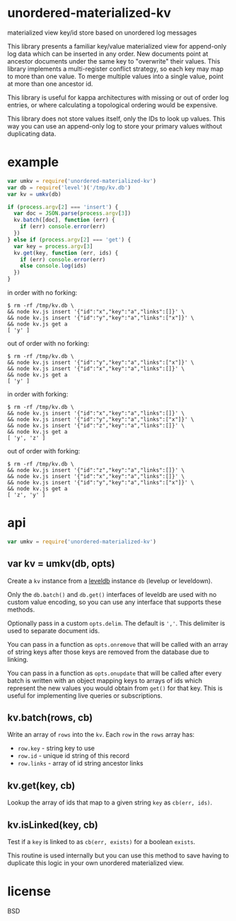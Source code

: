 # unordered-materialized-kv

materialized view key/id store based on unordered log messages

This library presents a familiar key/value materialized view for append-only log
data which can be inserted in any order. New documents point at ancestor
documents under the same key to "overwrite" their values. This library
implements a multi-register conflict strategy, so each key may map to more than
one value. To merge multiple values into a single value, point at more than one
ancestor id.

This library is useful for kappa architectures with missing or out of order log
entries, or where calculating a topological ordering would be expensive.

This library does not store values itself, only the IDs to look up values. This
way you can use an append-only log to store your primary values without
duplicating data.

# example

``` js
var umkv = require('unordered-materialized-kv')
var db = require('level')('/tmp/kv.db')
var kv = umkv(db)

if (process.argv[2] === 'insert') {
  var doc = JSON.parse(process.argv[3])
  kv.batch([doc], function (err) {
    if (err) console.error(err)
  })
} else if (process.argv[2] === 'get') {
  var key = process.argv[3]
  kv.get(key, function (err, ids) {
    if (err) console.error(err)
    else console.log(ids)
  })
}
```

in order with no forking:

```
$ rm -rf /tmp/kv.db \
&& node kv.js insert '{"id":"x","key":"a","links":[]}' \
&& node kv.js insert '{"id":"y","key":"a","links":["x"]}' \
&& node kv.js get a
[ 'y' ]
```

out of order with no forking:

```
$ rm -rf /tmp/kv.db \
&& node kv.js insert '{"id":"y","key":"a","links":["x"]}' \
&& node kv.js insert '{"id":"x","key":"a","links":[]}' \
&& node kv.js get a
[ 'y' ]
```

in order with forking:

```
$ rm -rf /tmp/kv.db \
&& node kv.js insert '{"id":"x","key":"a","links":[]}' \
&& node kv.js insert '{"id":"y","key":"a","links":["x"]}' \
&& node kv.js insert '{"id":"z","key":"a","links":[]}' \
&& node kv.js get a
[ 'y', 'z' ]
```

out of order with forking:

```
$ rm -rf /tmp/kv.db \
&& node kv.js insert '{"id":"z","key":"a","links":[]}' \
&& node kv.js insert '{"id":"x","key":"a","links":[]}' \
&& node kv.js insert '{"id":"y","key":"a","links":["x"]}' \
&& node kv.js get a
[ 'z', 'y' ]
```

# api

``` js
var umkv = require('unordered-materialized-kv')
```

## var kv = umkv(db, opts)

Create a `kv` instance from a [leveldb][] instance `db` (levelup or leveldown).

Only the `db.batch()` and `db.get()` interfaces of leveldb are used with no
custom value encoding, so you can use any interface that supports these methods.

Optionally pass in a custom `opts.delim`. The default is `','`. This delimiter
is used to separate document ids.

You can pass in a function as `opts.onremove` that will be called with an array
of string keys after those keys are removed from the database due to linking.

You can pass in a function as `opts.onupdate` that will be called after every
batch is written with an object mapping keys to arrays of ids which represent
the new values you would obtain from `get()` for that key. This is useful for
implementing live queries or subscriptions.

## kv.batch(rows, cb)

Write an array of `rows` into the `kv`. Each `row` in the `rows` array has:

* `row.key` - string key to use
* `row.id` - unique id string of this record
* `row.links` - array of id string ancestor links

## kv.get(key, cb)

Lookup the array of ids that map to a given string `key` as `cb(err, ids)`.

[leveldb]: https://github.com/Level/level

## kv.isLinked(key, cb)

Test if a `key` is linked to as `cb(err, exists)` for a boolean `exists`.

This routine is used internally but you can use this method to save having to
duplicate this logic in your own unordered materialized view.

# license

BSD
